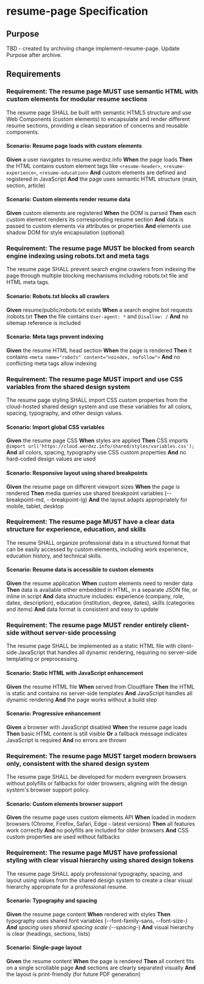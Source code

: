 # resume-page Specification

## Purpose
TBD - created by archiving change implement-resume-page. Update Purpose after archive.
## Requirements
### Requirement: The resume page MUST use semantic HTML with custom elements for modular resume sections

The resume page SHALL be built with semantic HTML5 structure and use Web Components (custom elements) to encapsulate and render different resume sections, providing a clean separation of concerns and reusable components.

#### Scenario: Resume page loads with custom elements
**Given** a user navigates to resume.werdxz.info
**When** the page loads
**Then** the HTML contains custom element tags like `<resume-header>`, `<resume-experience>`, `<resume-education>`
**And** custom elements are defined and registered in JavaScript
**And** the page uses semantic HTML structure (main, section, article)

#### Scenario: Custom elements render resume data
**Given** custom elements are registered
**When** the DOM is parsed
**Then** each custom element renders its corresponding resume section
**And** data is passed to custom elements via attributes or properties
**And** elements use shadow DOM for style encapsulation (optional)

### Requirement: The resume page MUST be blocked from search engine indexing using robots.txt and meta tags

The resume page SHALL prevent search engine crawlers from indexing the page through multiple blocking mechanisms including robots.txt file and HTML meta tags.

#### Scenario: Robots.txt blocks all crawlers
**Given** resume/public/robots.txt exists
**When** a search engine bot requests /robots.txt
**Then** the file contains `User-agent: *` and `Disallow: /`
**And** no sitemap reference is included

#### Scenario: Meta tags prevent indexing
**Given** the resume HTML head section
**When** the page is rendered
**Then** it contains `<meta name="robots" content="noindex, nofollow">`
**And** no conflicting meta tags allow indexing

### Requirement: The resume page MUST import and use CSS variables from the shared design system

The resume page styling SHALL import CSS custom properties from the cloud-hosted shared design system and use these variables for all colors, spacing, typography, and other design values.

#### Scenario: Import global CSS variables
**Given** the resume page CSS
**When** styles are applied
**Then** CSS imports `@import url('https://cloud.werdxz.info/shared/styles/variables.css');`
**And** all colors, spacing, typography use CSS custom properties
**And** no hard-coded design values are used

#### Scenario: Responsive layout using shared breakpoints
**Given** the resume page on different viewport sizes
**When** the page is rendered
**Then** media queries use shared breakpoint variables (--breakpoint-md, --breakpoint-lg)
**And** the layout adapts appropriately for mobile, tablet, desktop

### Requirement: The resume page MUST have a clear data structure for experience, education, and skills

The resume SHALL organize professional data in a structured format that can be easily accessed by custom elements, including work experience, education history, and technical skills.

#### Scenario: Resume data is accessible to custom elements
**Given** the resume application
**When** custom elements need to render data
**Then** data is available either embedded in HTML, in a separate JSON file, or inline in script
**And** data structure includes: experience (company, role, dates, description), education (institution, degree, dates), skills (categories and items)
**And** data format is consistent and easy to update

### Requirement: The resume page MUST render entirely client-side without server-side processing

The resume page SHALL be implemented as a static HTML file with client-side JavaScript that handles all dynamic rendering, requiring no server-side templating or preprocessing.

#### Scenario: Static HTML with JavaScript enhancement
**Given** the resume HTML file
**When** served from Cloudflare
**Then** the HTML is static and contains no server-side templates
**And** JavaScript handles all dynamic rendering
**And** the page works without a build step

#### Scenario: Progressive enhancement
**Given** a browser with JavaScript disabled
**When** the resume page loads
**Then** basic HTML content is still visible
**Or** a fallback message indicates JavaScript is required
**And** no errors are thrown

### Requirement: The resume page MUST target modern browsers only, consistent with the shared design system

The resume page SHALL be developed for modern evergreen browsers without polyfills or fallbacks for older browsers, aligning with the design system's browser support policy.

#### Scenario: Custom elements browser support
**Given** the resume page uses custom elements API
**When** loaded in modern browsers (Chrome, Firefox, Safari, Edge - latest versions)
**Then** all features work correctly
**And** no polyfills are included for older browsers
**And** CSS custom properties are used without fallbacks

### Requirement: The resume page MUST have professional styling with clear visual hierarchy using shared design tokens

The resume page SHALL apply professional typography, spacing, and layout using values from the shared design system to create a clear visual hierarchy appropriate for a professional resume.

#### Scenario: Typography and spacing
**Given** the resume page content
**When** rendered with styles
**Then** typography uses shared font variables (--font-family-sans, --font-size-*)
**And** spacing uses shared spacing scale (--spacing-*)
**And** visual hierarchy is clear (headings, sections, lists)

#### Scenario: Single-page layout
**Given** the resume content
**When** the page is rendered
**Then** all content fits on a single scrollable page
**And** sections are clearly separated visually
**And** the layout is print-friendly (for future PDF generation)

